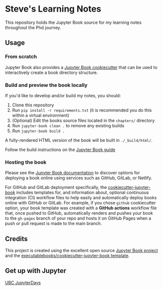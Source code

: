 # Steve's Learning Notes

This repository holds the Jupyter Book source for my learning notes throughout the Phd
journey.

## Usage

### From scratch
Jupyter Book also provides a [Jupyter Book cookiecutter](https://github.com/executablebooks/cookiecutter-jupyter-book) that can be used to interactively create a book directory structure. 

### Build and preview the book locally

If you'd like to develop and/or build my notes, you should:

1. Clone this repository
2. Run `pip install -r requirements.txt` (it is recommended you do this within a virtual environment)
3. (Optional) Edit the books source files located in the `chapters/` directory
4. Run `jupyter-book clean .` to remove any existing builds
5. Run `jupyter-book build .`

A fully-rendered HTML version of the book will be built in `./_build/html/`.

Follow the build instructions on the [Jupyter Book guide](https://jupyterbook.org/en/stable/start/your-first-book.html)

### Hosting the book

Please see the [Jupyter Book documentation](https://jupyterbook.org/publish/web.html) to discover options for deploying a book online using services such as GitHub, GitLab, or Netlify.

For GitHub and GitLab deployment specifically, the [cookiecutter-jupyter-book](https://github.com/executablebooks/cookiecutter-jupyter-book) includes templates for, and information about, optional continuous integration (CI) workflow files to help easily and automatically deploy books online with GitHub or GitLab. For example, if you chose `github` cookiecutter option, your book template was created with a **GitHub actions** workflow file that, once pushed to GitHub, automatically renders and pushes your book to the `gh-pages` branch of your repo and hosts it on GitHub Pages when a push or pull request is made to the main branch.

## Credits

This project is created using the excellent open source [Jupyter Book project](https://jupyterbook.org/) and the [executablebooks/cookiecutter-jupyter-book template](https://github.com/executablebooks/cookiecutter-jupyter-book).

## Get up with Jupyter   
[UBC JupyterDays](https://ubc-dsci.github.io/jupyterdays/index.html)